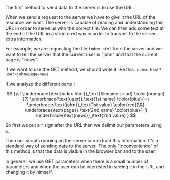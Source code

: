 The first method to send data to the server is to use the URL.

When we send a request to the server we have to give it the URL of the resource we want. The server is capable of reading and understanding this URL in order to serve us with the correct file. We can then add some text at the end of the URL in a structured way in order to transmit to the server extra information.

For example, we are requesting the file `index.html` from the server and we want to tell the server that the current user is "john" and that the current page is "news".

If we want to use the GET method, we should write it like this: `index.html?user=john&page=news`

If we analyze the different parts :

$$
{\sf
\underbrace{\text{index.html}}_\text{filename or url}
\color{orange}{?}
\underbrace{\text{user}}_\text{1st name}
\color{blue}{=} 
\underbrace{\text{john}}_\text{1st value}
\color{red}{\&} 
\underbrace{\text{page}}_\text{2nd name}
\color{blue}{=} 
\underbrace{\text{news}}_\text{2nd value}
}
$$

So first we put a `?` sign after the URL then we delimit our parameters using `&`.

Then our scripts running on the server can extract this information. It's a standard way of sending data to the server. The only “inconvenience” of this method is that the data is visible in the browser bar and to the user.

In general, we use GET parameters when there is a small number of parameters and when the user can be interested in seeing it in the URL and changing it by himself.